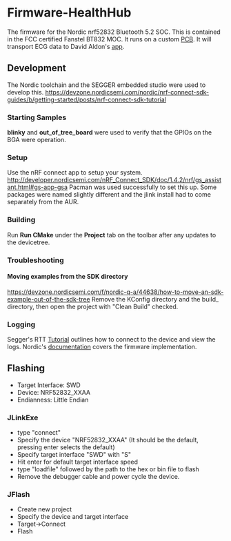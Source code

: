 # Firmware-HealthHub
The firmware for the Nordic nrf52832 Bluetooth 5.2 SOC. This is contained in the FCC certified Fanstel BT832 MOC.
It runs on a custom [PCB](https://github.com/dwhitters/KiCad-HealthHub).
It will transport ECG data to David Aldon's [app](https://github.com/DaveAldon/Health-Hub-Mobile).
## Development
The Nordic toolchain and the SEGGER embedded studio were used to develop this. 
https://devzone.nordicsemi.com/nordic/nrf-connect-sdk-guides/b/getting-started/posts/nrf-connect-sdk-tutorial
### Starting Samples
**blinky** and **out_of_tree_board** were used to verify that the GPIOs on the BGA were operation.
### Setup
Use the nRF connect app to setup your system. http://developer.nordicsemi.com/nRF_Connect_SDK/doc/1.4.2/nrf/gs_assistant.html#gs-app-gsa
Pacman was used successfully to set this up. Some packages were named slightly different and the jlink install had to come separately from the AUR.
### Building
Run **Run CMake** under the **Project** tab on the toolbar after any updates to the devicetree. 
### Troubleshooting
#### Moving examples from the SDK directory
https://devzone.nordicsemi.com/f/nordic-q-a/44638/how-to-move-an-sdk-example-out-of-the-sdk-tree
Remove the KConfig directory and the build_<board> directory, then open the project with "Clean Build" checked.
### Logging
Segger's RTT [Tutorial](https://www.segger.com/products/debug-probes/j-link/tools/rtt-viewer/) outlines how to connect to the device and view the logs.
Nordic's [documentation](https://infocenter.nordicsemi.com/index.jsp?topic=%2Fcom.nordic.infocenter.sdk5.v12.3.0%2Fgroup__nrf__log__config.html&anchor=ga3016ad60bd2f3cd631d8371b2f98b74e) covers the firmware implementation.
## Flashing
 * Target Interface: SWD
 * Device: NRF52832_XXAA
 * Endianness: Little Endian
### JLinkExe
 - type "connect"
 - Specify the device "NRF52832_XXAA" (It should be the default, pressing enter selects the default)
 - Specify target interface "SWD" with "S"
 - Hit enter for default target interface speed
 - type "loadfile" followed by the path to the hex or bin file to flash
 - Remove the debugger cable and power cycle the device.
### JFlash
 - Create new project
 - Specify the device and target interface
 - Target->Connect
 - Flash
